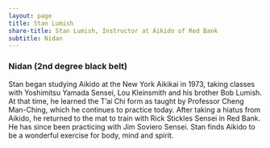 ```yaml
---
layout: page
title: Stan Lumish
share-title: Stan Lumish, Instructor at Aikido of Red Bank
subtitle: Nidan 
---
```


### Nidan (2nd degree black belt)

Stan began studying Aikido at the New York Aikikai in 1973, taking classes with Yoshimitsu Yamada Sensei, Lou Kleinsmith and his brother Bob Lumish. At that time, he learned the T’ai Chi form as taught by Professor Cheng Man-Ching, which he continues to practice today. After taking a hiatus from Aikido, he returned to the mat to train with Rick Stickles Sensei in Red Bank. He has since been practicing with Jim Soviero Sensei. Stan finds Aikido to be a wonderful exercise for body, mind and spirit. 

